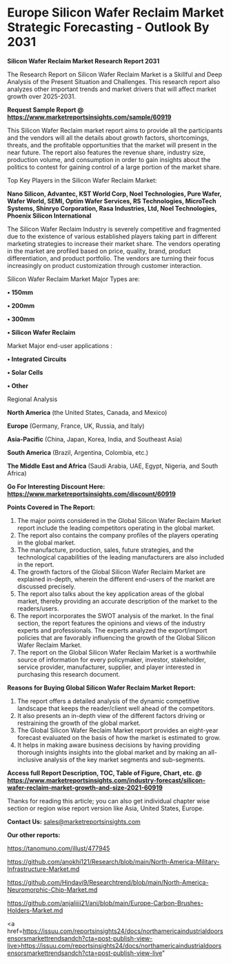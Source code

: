 # Europe Silicon Wafer Reclaim Market Strategic Forecasting - Outlook By 2031

<strong>Silicon Wafer Reclaim Market Research Report 2031</strong>

The Research Report on Silicon Wafer Reclaim Market is a Skillful and Deep Analysis of the Present Situation and Challenges. This research report also analyzes other important trends and market drivers that will affect market growth over 2025-2031.

<strong>Request Sample Report @ <a href=https://www.marketreportsinsights.com/sample/60919>https://www.marketreportsinsights.com/sample/60919</a></strong>

This Silicon Wafer Reclaim market report aims to provide all the participants and the vendors will all the details about growth factors, shortcomings, threats, and the profitable opportunities that the market will present in the near future. The report also features the revenue share, industry size, production volume, and consumption in order to gain insights about the politics to contest for gaining control of a large portion of the market share.

Top Key Players in the Silicon Wafer Reclaim Market:

<strong>Nano Silicon, Advantec, KST World Corp, Noel Technologies, Pure Wafer, Wafer World, SEMI, Optim Wafer Services, RS Technologies, MicroTech Systems, Shinryo Corporation, Rasa Industries, Ltd, Noel Technologies, Phoenix Silicon International</strong>

The Silicon Wafer Reclaim Industry is severely competitive and fragmented due to the existence of various established players taking part in different marketing strategies to increase their market share. The vendors operating in the market are profiled based on price, quality, brand, product differentiation, and product portfolio. The vendors are turning their focus increasingly on product customization through customer interaction.

Silicon Wafer Reclaim Market Major Types are:

<strong>• 150mm

• 200mm

• 300mm

• Silicon Wafer Reclaim</strong>

Market Major end-user applications :

<strong>• Integrated Circuits

• Solar Cells

• Other</strong>

Regional Analysis

</u><strong><b>North America</b></strong> (the United States, Canada, and Mexico)

<strong><b>Europe </b></strong>(Germany, France, UK, Russia, and Italy)

<strong><b>Asia-Pacific</b></strong> (China, Japan, Korea, India, and Southeast Asia)

<strong><b>South America</b></strong> (Brazil, Argentina, Colombia, etc.)

<strong><b>The Middle East and Africa</b></strong> (Saudi Arabia, UAE, Egypt, Nigeria, and South Africa)

<strong>Go For Interesting Discount Here: <a href=https://www.marketreportsinsights.com/discount/60919>https://www.marketreportsinsights.com/discount/60919</a></strong>

<strong>Points Covered in The Report:</strong>
<ol>
  <li>The major points considered in the Global Silicon Wafer Reclaim Market report include the leading competitors operating in the global market.</li>
  <li>The report also contains the company profiles of the players operating in the global market.</li>
  <li>The manufacture, production, sales, future strategies, and the technological capabilities of the leading manufacturers are also included in the report.</li>
  <li>The growth factors of the Global Silicon Wafer Reclaim Market are explained in-depth, wherein the different end-users of the market are discussed precisely.</li>
  <li>The report also talks about the key application areas of the global market, thereby providing an accurate description of the market to the readers/users.</li>
  <li>The report incorporates the SWOT analysis of the market. In the final section, the report features the opinions and views of the industry experts and professionals. The experts analyzed the export/import policies that are favorably influencing the growth of the Global Silicon Wafer Reclaim Market.</li>
  <li>The report on the Global Silicon Wafer Reclaim Market is a worthwhile source of information for every policymaker, investor, stakeholder, service provider, manufacturer, supplier, and player interested in purchasing this research document.</li>
</ol>
<strong>Reasons for Buying Global Silicon Wafer Reclaim Market Report:</strong>

<ol>
  <li>The report offers a detailed analysis of the dynamic competitive landscape that keeps the reader/client well ahead of the competitors.</li>
  <li>It also presents an in-depth view of the different factors driving or restraining the growth of the global market.</li>
  <li>The Global Silicon Wafer Reclaim Market report provides an eight-year forecast evaluated on the basis of how the market is estimated to grow.</li>
  <li>It helps in making aware business decisions by having providing thorough insights insights into the global market and by making an all-inclusive analysis of the key market segments and sub-segments.</li>
</ol>
<strong>Access full Report Description, TOC, Table of Figure, Chart, etc. @ <a href=https://www.marketreportsinsights.com/industry-forecast/silicon-wafer-reclaim-market-growth-and-size-2021-60919>https://www.marketreportsinsights.com/industry-forecast/silicon-wafer-reclaim-market-growth-and-size-2021-60919</a></strong>


Thanks for reading this article; you can also get individual chapter wise section or region wise report version like Asia, United States, Europe.

<strong>Contact Us:</strong>
sales@marketreportsinsights.com

<strong>Our other reports:</strong>

<a href=https://tanomuno.com/illust/477945>https://tanomuno.com/illust/477945</a>

<a href=https://github.com/anokhi121/Research/blob/main/North-America-Military-Infrastructure-Market.md>https://github.com/anokhi121/Research/blob/main/North-America-Military-Infrastructure-Market.md</a>

<a href=https://github.com/Hindavi9/Researchtrend/blob/main/North-America-Neuromorphic-Chip-Market.md>https://github.com/Hindavi9/Researchtrend/blob/main/North-America-Neuromorphic-Chip-Market.md</a>

<a href=https://github.com/anjaliiii21/ani/blob/main/Europe-Carbon-Brushes-Holders-Market.md>https://github.com/anjaliiii21/ani/blob/main/Europe-Carbon-Brushes-Holders-Market.md</a>

<a href=https://issuu.com/reportsinsights24/docs/northamericaindustrialdoorsensorsmarkettrendsandch?cta=post-publish-view-live>https://issuu.com/reportsinsights24/docs/northamericaindustrialdoorsensorsmarkettrendsandch?cta=post-publish-view-live</a>"
